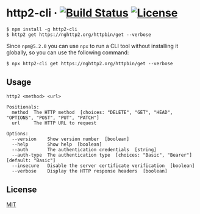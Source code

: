# http2-cli &middot; [![Build Status](https://dev.azure.com/kevinpollet/http2-cli/_apis/build/status/kevinpollet.http2-cli?branchName=master)](https://dev.azure.com/kevinpollet/http2-cli/_build/latest?definitionId=2&branchName=master) [![License](https://img.shields.io/badge/license-MIT-blue.svg)](./LICENSE.md)

```shell
$ npm install -g http2-cli
$ http2 get https://nghttp2.org/httpbin/get --verbose
```

Since `npm@5.2.0` you can use `npx` to run a CLI tool without installing it globally, so you can use the following command:

```shell
$ npx http2-cli get https://nghttp2.org/httpbin/get --verbose
```

## Usage

```shell
http2 <method> <url>

Positionals:
  method  The HTTP method  [choices: "DELETE", "GET", "HEAD", "OPTIONS", "POST", "PUT", "PATCH"]
  url     The HTTP URL to request

Options:
  --version    Show version number  [boolean]
  --help       Show help  [boolean]
  --auth       The authentication credentials  [string]
  --auth-type  The authentication type  [choices: "Basic", "Bearer"] [default: "Basic"]
  --insecure   Disable the server certificate verification  [boolean]
  --verbose    Display the HTTP response headers  [boolean]
```

## License

[MIT](./LICENSE.md)
